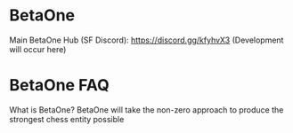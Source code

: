 # BetaOne
Main BetaOne Hub (SF Discord): https://discord.gg/kfyhvX3
(Development will occur here)


# BetaOne FAQ
What is BetaOne?
BetaOne will take the non-zero approach to produce the strongest chess entity possible
